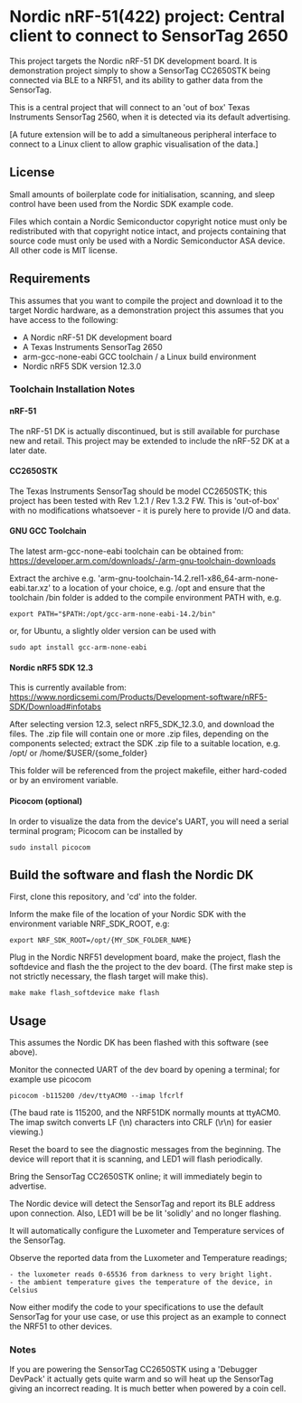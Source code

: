 # Nordic nRF-51(422) project: Central client to connect to SensorTag 2650

This project targets the Nordic nRF-51 DK development board. It is demonstration
project simply to show a SensorTag CC2650STK being connected via BLE to a NRF51, and
its ability to gather data from the SensorTag.

This is a central project that will connect to an 'out of box' Texas Instruments
SensorTag 2560, when it is detected via its default advertising.

[A future extension will be to add a simultaneous peripheral interface to connect to a Linux client 
to allow graphic visualisation of the data.]

## License

Small amounts of boilerplate code for initialisation, scanning, and sleep control have
been used from the Nordic SDK example code. 

Files which contain a Nordic Semiconductor copyright notice must only be redistributed 
with that copyright notice intact, and projects containing that source code must only
be used with a Nordic Semiconductor ASA device. All other code is MIT license.

## Requirements

This assumes that you want to compile the project and download it to the target Nordic hardware,
as a demonstration project this assumes that you have access to the following:

  - A Nordic nRF-51 DK development board
  - A Texas Instruments SensorTag 2650
  - arm-gcc-none-eabi GCC toolchain / a Linux build environment
  - Nordic nRF5 SDK version 12.3.0

### Toolchain Installation Notes

#### nRF-51
The nRF-51 DK is actually discontinued, but is still available for purchase new and retail. This
project may be extended to include the nRF-52 DK at a later date.

#### CC2650STK
The Texas Instruments SensorTag should be model CC2650STK; this project has been tested with
Rev 1.2.1 / Rev 1.3.2 FW. This is 'out-of-box' with no modifications whatsoever - it is purely
here to provide I/O and data.

#### GNU GCC Toolchain
The latest arm-gcc-none-eabi toolchain can be obtained from: 
    https://developer.arm.com/downloads/-/arm-gnu-toolchain-downloads

Extract the archive e.g. 'arm-gnu-toolchain-14.2.rel1-x86_64-arm-none-eabi.tar.xz'
to a location of your choice, e.g. /opt and ensure that the toolchain /bin folder is added to
the compile environment PATH with, e.g.

`export PATH="$PATH:/opt/gcc-arm-none-eabi-14.2/bin"`

or, for Ubuntu, a slightly older version can be used with

`sudo apt install gcc-arm-none-eabi`

#### Nordic nRF5 SDK 12.3

This is currently available from:
    https://www.nordicsemi.com/Products/Development-software/nRF5-SDK/Download#infotabs

After selecting version 12.3, select nRF5_SDK_12.3.0, and download the files. The .zip file will
contain one or more .zip files, depending on the components selected; extract the SDK .zip file
to a suitable location, e.g. /opt/ or /home/$USER/{some_folder}

This folder will be referenced from the project makefile, either hard-coded or by an enviroment
variable.

#### Picocom (optional)

In order to visualize the data from the device's UART, you will need a serial terminal program; Picocom
can be installed by 

`sudo install picocom`

## Build the software and flash the Nordic DK

First, clone this repository, and 'cd' into the folder.

Inform the make file of the location of your Nordic SDK with the environment variable NRF_SDK_ROOT, e.g:

`export NRF_SDK_ROOT=/opt/{MY_SDK_FOLDER_NAME}`

Plug in the Nordic NRF51 development board, make the project, flash the softdevice and flash the the project
to the dev board. (The first make step is not strictly necessary, the flash target will make this).

`make
make flash_softdevice
make flash`

## Usage

This assumes the Nordic DK has been flashed with this software (see above). 

Monitor the connected UART of the dev board by opening a terminal; for example use picocom

`picocom -b115200 /dev/ttyACM0 --imap lfcrlf`

(The baud rate is 115200, and the NRF51DK normally mounts at ttyACM0. The imap switch 
converts LF (\n) characters into CRLF (\r\n) for easier viewing.)

Reset the board to see the diagnostic messages from the beginning. The device will report that
it is scanning, and LED1 will flash periodically.

Bring the SensorTag CC2650STK online; it will immediately begin to advertise.

The Nordic device will detect the SensorTag and report its BLE address upon connection. Also,
LED1 will be be lit 'solidly' and no longer flashing. 

It will automatically configure the Luxometer and Temperature services of the SensorTag. 

Observe the reported data from the Luxometer and Temperature readings; 

    - the luxometer reads 0-65536 from darkness to very bright light.
    - the ambient temperature gives the temperature of the device, in Celsius

Now either modify the code to your specifications to use the default SensorTag for your use case,
or use this project as an example to connect the NRF51 to other devices.

### Notes

If you are powering the SensorTag CC2650STK using a 'Debugger DevPack' it actually gets quite
warm and so will heat up the SensorTag giving an incorrect reading. It is much better when
powered by a coin cell.

